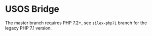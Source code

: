 # USOS Bridge

The master branch requires PHP 7.2+, see `silex-php71` branch for the legacy PHP 7.1 version.
